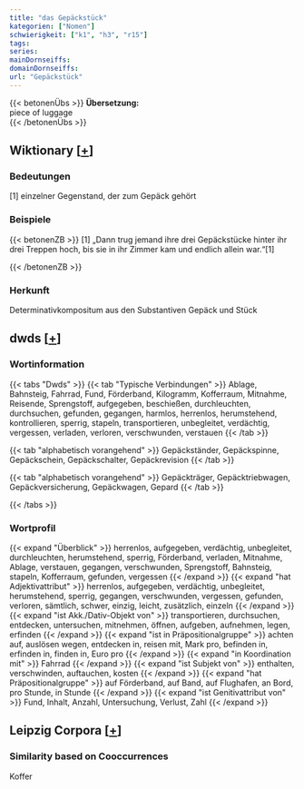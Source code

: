 ```yaml
---
title: "das Gepäckstück"
kategorien: ["Nomen"]
schwierigkeit: ["k1", "h3", "r15"]
tags:
series:
mainDornseiffs:
domainDornseiffs:
url: "Gepäckstück"
---
```


{{< betonenÜbs >}}
**Übersetzung:**  
piece  of luggage  
{{< /betonenÜbs >}}

## Wiktionary [[+](https://de.wiktionary.org/wiki/Gepäckstück)]

### Bedeutungen
[1] einzelner Gegenstand, der zum Gepäck gehört  

### Beispiele
{{< betonenZB >}}
[1] „Dann trug jemand ihre drei Gepäckstücke hinter ihr drei Treppen hoch, bis sie in ihr Zimmer kam und endlich allein war.“[1]  

{{< /betonenZB >}}
### Herkunft
Determinativkompositum aus den Substantiven Gepäck und Stück  



## dwds [[+](https://www.dwds.de/wb/Gepäckstück)]

### Wortinformation
{{< tabs "Dwds" >}}
{{< tab "Typische Verbindungen" >}}
Ablage, Bahnsteig, Fahrrad, Fund, Förderband, Kilogramm, Kofferraum, Mitnahme, Reisende, Sprengstoff, aufgegeben, beschießen, durchleuchten, durchsuchen, gefunden, gegangen, harmlos, herrenlos, herumstehend, kontrollieren, sperrig, stapeln, transportieren, unbegleitet, verdächtig, vergessen, verladen, verloren, verschwunden, verstauen
{{< /tab >}}

{{< tab "alphabetisch vorangehend" >}}
Gepäckständer, Gepäckspinne, Gepäckschein, Gepäckschalter, Gepäckrevision
{{< /tab >}}

{{< tab "alphabetisch vorangehend" >}}
Gepäckträger, Gepäcktriebwagen, Gepäckversicherung, Gepäckwagen, Gepard
{{< /tab >}}

{{< /tabs >}}

### Wortprofil
{{< expand "Überblick" >}} herrenlos, aufgegeben, verdächtig, unbegleitet, durchleuchten, herumstehend, sperrig, Förderband, verladen, Mitnahme, Ablage, verstauen, gegangen, verschwunden, Sprengstoff, Bahnsteig, stapeln, Kofferraum, gefunden, vergessen {{< /expand >}}
{{< expand "hat Adjektivattribut" >}} herrenlos, aufgegeben, verdächtig, unbegleitet, herumstehend, sperrig, gegangen, verschwunden, vergessen, gefunden, verloren, sämtlich, schwer, einzig, leicht, zusätzlich, einzeln {{< /expand >}}
{{< expand "ist Akk./Dativ-Objekt von" >}} transportieren, durchsuchen, entdecken, untersuchen, mitnehmen, öffnen, aufgeben, aufnehmen, legen, erfinden {{< /expand >}}
{{< expand "ist in Präpositionalgruppe" >}} achten auf, auslösen wegen, entdecken in, reisen mit, Mark pro, befinden in, erfinden in, finden in, Euro pro {{< /expand >}}
{{< expand "in Koordination mit" >}} Fahrrad {{< /expand >}}
{{< expand "ist Subjekt von" >}} enthalten, verschwinden, auftauchen, kosten {{< /expand >}}
{{< expand "hat Präpositionalgruppe" >}} auf Förderband, auf Band, auf Flughafen, an Bord, pro Stunde, in Stunde {{< /expand >}}
{{< expand "ist Genitivattribut von" >}} Fund, Inhalt, Anzahl, Untersuchung, Verlust, Zahl {{< /expand >}}

## Leipzig Corpora [[+](https://corpora.uni-leipzig.de/en/res?word=Gepäckstück&corpusId=deu_newscrawl-public_2018)]


### Similarity based on Cooccurrences
Koffer

